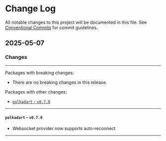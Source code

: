 # Change Log

All notable changes to this project will be documented in this file.
See [Conventional Commits](https://conventionalcommits.org) for commit guidelines.

## 2025-05-07

### Changes

---

Packages with breaking changes:

 - There are no breaking changes in this release.

Packages with other changes:

 - [`polkadart` - `v0.7.0`](#polkadart---v070)

---

#### `polkadart` - `v0.7.0`

 - Websocket provider now supports auto-reconnect


---